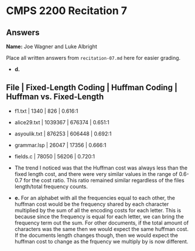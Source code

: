 # CMPS 2200 Recitation 7
## Answers

**Name:** Joe Wagner and Luke Albright


Place all written answers from `recitation-07.md` here for easier grading.



- **d.**
  
File | Fixed-Length Coding | Huffman Coding | Huffman vs. Fixed-Length
----------------------------------------------------------------------
- f1.txt    |    1340  |        826  | 0.616:1
- alice29.txt    |   1039367     |      676374    | 0.651:1
- asyoulik.txt    |     876253   |   606448  | 0.692:1
- grammar.lsp    |   26047    |     17356   |  0.666:1
- fields.c    |  78050     |    56206      |  0.720:1
- The trend I noticed was that the Huffman cost was always less than the fixed length cost, and there were very similar values in the range of 0.6-0.7 for the cost ratio. This ratio remained similar regardless of the files length/total frequency counts.



- **e.** For an alphabet with all the frequencies equal to each other, the huffman cost would be the frequency shared by each character multiplied by the sum of all the encoding costs for each letter. This is because since the frequency is equal for each letter, we can bring the frequency term out the sum. For other documents, if the total amount of characters was the same then we would expect the same huffman cost. If the documents length changes though, then we would expect the huffman cost to change as the frquency we multiply by is now different. 


